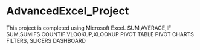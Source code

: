 # AdvancedExcel_Project
This project is completed using Microsoft Excel.
SUM,AVERAGE,IF
SUM,SUMIFS
COUNTIF
VLOOKUP,XLOOKUP
PIVOT TABLE
PIVOT CHARTS
FILTERS, SLICERS
DASHBOARD
